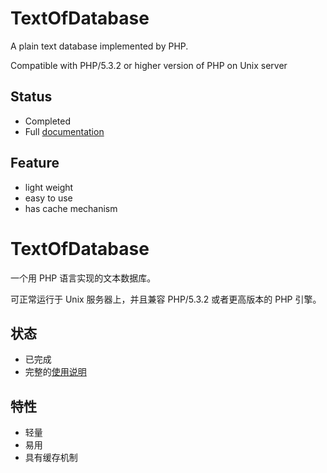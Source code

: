TextOfDatabase
==============

A plain text database implemented by PHP.

Compatible with PHP/5.3.2 or higher version of PHP on Unix server

## Status

- Completed
- Full [documentation](https://github.com/jakwings/TextOfDatabase/wiki/_pages)

## Feature

- light weight
- easy to use
- has cache mechanism


TextOfDatabase
==============

一个用 PHP 语言实现的文本数据库。

可正常运行于 Unix 服务器上，并且兼容 PHP/5.3.2 或者更高版本的 PHP 引擎。

## 状态

- 已完成
- 完整的[使用说明](https://github.com/jakwings/TextOfDatabase/wiki/_pages)

## 特性

- 轻量
- 易用
- 具有缓存机制
